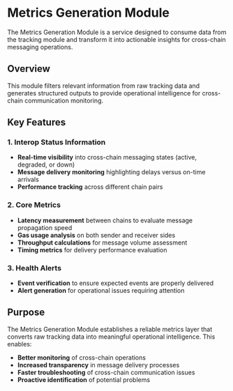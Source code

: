 # Metrics Generation Module

The Metrics Generation Module is a service designed to consume data from the tracking module and transform it into actionable insights for cross-chain messaging operations.

## Overview

This module filters relevant information from raw tracking data and generates structured outputs to provide operational intelligence for cross-chain communication monitoring.

## Key Features

### 1. Interop Status Information

- **Real-time visibility** into cross-chain messaging states (active, degraded, or down)
- **Message delivery monitoring** highlighting delays versus on-time arrivals
- **Performance tracking** across different chain pairs

### 2. Core Metrics

- **Latency measurement** between chains to evaluate message propagation speed
- **Gas usage analysis** on both sender and receiver sides
- **Throughput calculations** for message volume assessment
- **Timing metrics** for delivery performance evaluation

### 3. Health Alerts

- **Event verification** to ensure expected events are properly delivered
- **Alert generation** for operational issues requiring attention

## Purpose

The Metrics Generation Module establishes a reliable metrics layer that converts raw tracking data into meaningful operational intelligence. This enables:

- **Better monitoring** of cross-chain operations
- **Increased transparency** in message delivery processes
- **Faster troubleshooting** of cross-chain communication issues
- **Proactive identification** of potential problems

